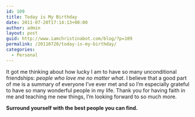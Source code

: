 ```yaml
---
id: 109
title: Today is My Birthday
date: 2011-07-20T17:14:13+00:00
author: admin
layout: post
guid: http://www.iamchristinabot.com/blog/?p=109
permalink: /20110720/today-is-my-birthday/
categories:
  - Personal
---
```

It got me thinking about how lucky I am to have so many unconditional friendships: _people who love me no matter what_. I believe that a good part of me is a summary of everyone I&#8217;ve ever met and so I&#8217;m especially grateful to have so many wonderful people in my life. Thank you for having faith in me and teaching me new things, I&#8217;m looking forward to so much more.

**Surround yourself with the best people you can find.**